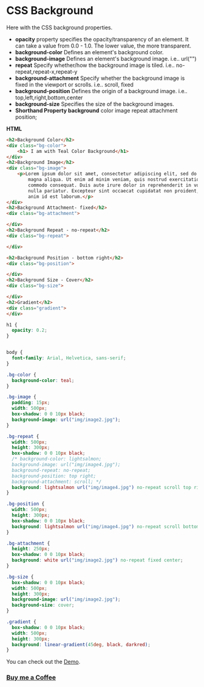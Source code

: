 # CSS Background

Here with the CSS background properties.

- **opacity**  property specifies the opacity/transparency of an element. It can take a value from 0.0 - 1.0. The lower value, the more transparent.
- **background-color**  Defines an element's background color.
- **background-image**  Defines an element's background image. i.e.. url("")
- **repeat**  Specify whether/how the background image is tiled. i.e.. no-repeat,repeat-x,repeat-y
- **background-attachment**  Specify whether the background image is fixed in the viewport or scrolls. i.e.. scroll, fixed
- **background-position**  Defines the origin of a background image. i.e.. top,left,right,bottom,center
- **background-size**  Specifies the size of the background images.
- **Shorthand Property background** color image repeat attachment position;

**HTML**

```HTML
<h2>Background Color</h2>
<div class="bg-color">
    <h1> I am with Teal Color Background</h1>
</div>
<h2>Background Image</h2>
<div class="bg-image">
    <p>Lorem ipsum dolor sit amet, consectetur adipiscing elit, sed do eiusmod tempor incididunt ut labore et dolore
        magna aliqua. Ut enim ad minim veniam, quis nostrud exercitation ullamco laboris nisi ut aliquip ex ea
        commodo consequat. Duis aute irure dolor in reprehenderit in voluptate velit esse cillum dolore eu fugiat
        nulla pariatur. Excepteur sint occaecat cupidatat non proident, sunt in culpa qui officia deserunt mollit
        anim id est laborum.</p>
</div>
<h2>Background Attachment- fixed</h2>
<div class="bg-attachment">

</div>
<h2>Background Repeat - no-repeat</h2>
<div class="bg-repeat">

</div>

<h2>Background Position - bottom right</h2>
<div class="bg-position">

</div>
<h2>Background Size - Cover</h2>
<div class="bg-size">

</div>
<h2>Gradient</h2>
<div class="gradient">
</div>

```

```CSS
h1 {
  opacity: 0.2;
}


body {
  font-family: Arial, Helvetica, sans-serif;
}

.bg-color {
  background-color: teal;
}

.bg-image {
  padding: 15px;
  width: 500px;
  box-shadow: 0 0 10px black;
  background-image: url("img/image2.jpg");
}

.bg-repeat {
  width: 500px;
  height: 300px;
  box-shadow: 0 0 10px black;
  /* background-color: lightsalmon;
  background-image: url("img/image4.jpg");
  background-repeat: no-repeat;
  background-position: top right;
  background-attachment: scroll; */
  background: lightsalmon url("img/image4.jpg") no-repeat scroll top right;
}

.bg-position {
  width: 500px;
  height: 300px;
  box-shadow: 0 0 10px black;
  background: lightsalmon url("img/image4.jpg") no-repeat scroll bottom right;
}

.bg-attachment {
  height: 250px;
  box-shadow: 0 0 10px black;
  background: white url("img/image2.jpg") no-repeat fixed center;
}

.bg-size {
  box-shadow: 0 0 10px black;
  width: 500px;
  height: 300px;
  background-image: url("img/image2.jpg");
  background-size: cover;
}

.gradient {
  box-shadow: 0 0 10px black;
  width: 500px;
  height: 300px;
  background: linear-gradient(45deg, black, darkred);
}

```

You can check out the [Demo](https://praveenoruganti.github.io/praveenoruganti-css/4_Background/Demo).

### [Buy me a Coffee](http://bit.ly/2WryDT8)
